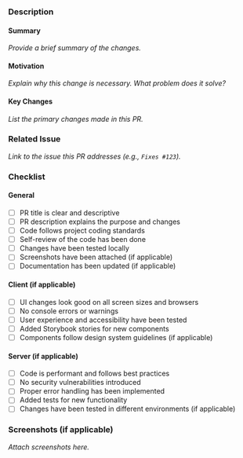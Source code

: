 ### Description

#### Summary
*Provide a brief summary of the changes.*

#### Motivation
*Explain why this change is necessary. What problem does it solve?*

#### Key Changes
*List the primary changes made in this PR.*

### Related Issue
*Link to the issue this PR addresses (e.g., `Fixes #123`).*

### Checklist

#### General
- [ ] PR title is clear and descriptive
- [ ] PR description explains the purpose and changes
- [ ] Code follows project coding standards
- [ ] Self-review of the code has been done
- [ ] Changes have been tested locally
- [ ] Screenshots have been attached (if applicable)
- [ ] Documentation has been updated (if applicable)

#### Client (if applicable)
- [ ] UI changes look good on all screen sizes and browsers
- [ ] No console errors or warnings
- [ ] User experience and accessibility have been tested
- [ ] Added Storybook stories for new components
- [ ] Components follow design system guidelines (if applicable)

#### Server (if applicable)
- [ ] Code is performant and follows best practices
- [ ] No security vulnerabilities introduced
- [ ] Proper error handling has been implemented
- [ ] Added tests for new functionality
- [ ] Changes have been tested in different environments (if applicable)

### Screenshots (if applicable)
*Attach screenshots here.*
